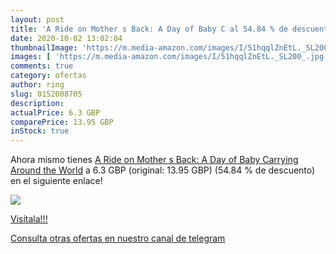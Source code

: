 ```yaml
---
layout: post
title: 'A Ride on Mother s Back: A Day of Baby C al 54.84 % de descuento'
date: 2020-10-02 13:02:04
thumbnailImage: 'https://m.media-amazon.com/images/I/51hqqlZnEtL._SL200_.jpg'
images: [ 'https://m.media-amazon.com/images/I/51hqqlZnEtL._SL200_.jpg' ]
comments: true
category: ofertas
author: ring
slug: 0152008705
description:
actualPrice: 6.3 GBP
comparePrice: 13.95 GBP
inStock: true
---
```


Ahora mismo tienes [A Ride on Mother s Back: A Day of Baby Carrying Around the World](https://www.amazon.co.uk/dp/0152008705/?tag=redken01-21) a 6.3 GBP (original: 13.95 GBP) (54.84 %  de descuento) en el siguiente enlace!

[![](https://m.media-amazon.com/images/I/51hqqlZnEtL._SL200_.jpg)](https://www.amazon.co.uk/dp/0152008705/?tag=redken01-21)

[Visítala!!!](https://www.amazon.co.uk/dp/0152008705/?tag=redken01-21)

[Consulta otras ofertas en nuestro canal de telegram](https://t.me/s/ofertas25)
